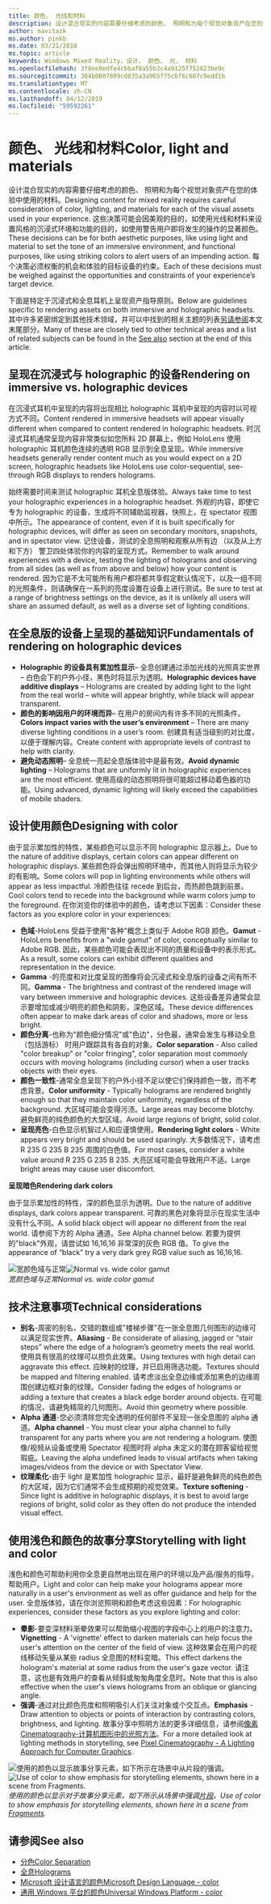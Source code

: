 ```yaml
---
title: 颜色、 光线和材料
description: 设计混合现实的内容需要仔细考虑的颜色、 照明和为每个视觉对象资产在您的体验中使用的材料。
author: mavitazk
ms.author: pinkb
ms.date: 03/21/2018
ms.topic: article
keywords: Windows Mixed Reality，设计、 颜色、 光、 材料
ms.openlocfilehash: 3f8ee8edfe4cbbaf8a55b3c4a9125f752823be9c
ms.sourcegitcommit: 384b0087899cd835a3a965f75c6f6c607c9edd1b
ms.translationtype: MT
ms.contentlocale: zh-CN
ms.lasthandoff: 04/12/2019
ms.locfileid: "59592261"
---
```

# <a name="color-light-and-materials"></a><span data-ttu-id="856d9-104">颜色、 光线和材料</span><span class="sxs-lookup"><span data-stu-id="856d9-104">Color, light and materials</span></span>

<span data-ttu-id="856d9-105">设计混合现实的内容需要仔细考虑的颜色、 照明和为每个视觉对象资产在您的体验中使用的材料。</span><span class="sxs-lookup"><span data-stu-id="856d9-105">Designing content for mixed reality requires careful consideration of color, lighting, and materials for each of the visual assets used in your experience.</span></span> <span data-ttu-id="856d9-106">这些决策可能会因美观的目的，如使用光线和材料来设置风格的沉浸式环境和功能的目的，如使用警告用户即将发生的操作的显著颜色。</span><span class="sxs-lookup"><span data-stu-id="856d9-106">These decisions can be for both aesthetic purposes, like using light and material to set the tone of an immersive environment, and functional purposes, like using striking colors to alert users of an impending action.</span></span> <span data-ttu-id="856d9-107">每个决策必须权衡的机会和体验的目标设备的约束。</span><span class="sxs-lookup"><span data-stu-id="856d9-107">Each of these decisions must be weighed against the opportunities and constraints of your experience’s target device.</span></span>

<span data-ttu-id="856d9-108">下面是特定于沉浸式和全息耳机上呈现资产指导原则。</span><span class="sxs-lookup"><span data-stu-id="856d9-108">Below are guidelines specific to rendering assets on both immersive and holographic headsets.</span></span> <span data-ttu-id="856d9-109">其中许多紧密绑定到其他技术领域，并可以中找到的相关主题的列表[另请参阅](color,-light-and-materials.md#see-also)本文末尾部分。</span><span class="sxs-lookup"><span data-stu-id="856d9-109">Many of these are closely tied to other technical areas and a list of related subjects can be found in the [See also](color,-light-and-materials.md#see-also) section at the end of this article.</span></span>

## <a name="rendering-on-immersive-vs-holographic-devices"></a><span data-ttu-id="856d9-110">呈现在沉浸式与 holographic 的设备</span><span class="sxs-lookup"><span data-stu-id="856d9-110">Rendering on immersive vs. holographic devices</span></span>

<span data-ttu-id="856d9-111">在沉浸式耳机中呈现的内容将出现相比 holographic 耳机中呈现的内容时以可视方式不同。</span><span class="sxs-lookup"><span data-stu-id="856d9-111">Content rendered in immersive headsets will appear visually different when compared to content rendered in holographic headsets.</span></span> <span data-ttu-id="856d9-112">时沉浸式耳机通常呈现内容非常类似如您所料 2D 屏幕上，例如 HoloLens 使用 holographic 耳机颜色连续的透明 RGB 显示到全息呈现。</span><span class="sxs-lookup"><span data-stu-id="856d9-112">While immersive headsets generally render content much as you would expect on a 2D screen, holographic headsets like HoloLens use color-sequential, see-through RGB displays to renders holograms.</span></span>

<span data-ttu-id="856d9-113">始终需要时间来测试 holographic 耳机全息版体验。</span><span class="sxs-lookup"><span data-stu-id="856d9-113">Always take time to test your holographic experiences in a holographic headset.</span></span> <span data-ttu-id="856d9-114">外观的内容，即使它专为 holographic 的设备，生成将不同辅助监视器，快照上，在 spectator 视图中所示。</span><span class="sxs-lookup"><span data-stu-id="856d9-114">The appearance of content, even if it is built specifically for holographic devices, will differ as seen on secondary monitors, snapshots, and in spectator view.</span></span> <span data-ttu-id="856d9-115">记住设备，测试的全息照明和观察从所有边 （以及从上方和下方） 警卫四处体验你的内容的呈现方式。</span><span class="sxs-lookup"><span data-stu-id="856d9-115">Remember to walk around experiences with a device, testing the lighting of holograms and observing from all sides (as well as from above and below) how your content is rendered.</span></span> <span data-ttu-id="856d9-116">因为它是不太可能所有用户都将都共享假定默认情况下，以及一组不同的光照条件，则请确保在一系列的亮度设置在设备上进行测试。</span><span class="sxs-lookup"><span data-stu-id="856d9-116">Be sure to test at a range of brightness settings on the device, as it is unlikely all users will share an assumed default, as well as a diverse set of lighting conditions.</span></span>

## <a name="fundamentals-of-rendering-on-holographic-devices"></a><span data-ttu-id="856d9-117">在全息版的设备上呈现的基础知识</span><span class="sxs-lookup"><span data-stu-id="856d9-117">Fundamentals of rendering on holographic devices</span></span>
* <span data-ttu-id="856d9-118">**Holographic 的设备具有累加性显示**– 全息创建通过添加光线的光照真实世界 – 白色会下的户外小径，黑色时将显示为透明。</span><span class="sxs-lookup"><span data-stu-id="856d9-118">**Holographic devices have additive displays** – Holograms are created by adding light to the light from the real world – white will appear brightly, while black will appear transparent.</span></span>
* <span data-ttu-id="856d9-119">**颜色的影响因用户的环境而异**– 在用户的房间内有许多不同的光照条件。</span><span class="sxs-lookup"><span data-stu-id="856d9-119">**Colors impact varies with the user’s environment** – There are many diverse lighting conditions in a user’s room.</span></span> <span data-ttu-id="856d9-120">创建具有适当级别的对比度，以便于理解内容。</span><span class="sxs-lookup"><span data-stu-id="856d9-120">Create content with appropriate levels of contrast to help with clarity.</span></span>
* <span data-ttu-id="856d9-121">**避免动态照明**– 全息统一亮起全息版体验中是最有效。</span><span class="sxs-lookup"><span data-stu-id="856d9-121">**Avoid dynamic lighting** – Holograms that are uniformly lit in holographic experiences are the most efficient.</span></span> <span data-ttu-id="856d9-122">使用高级的动态照明将很可能超过移动着色器的功能。</span><span class="sxs-lookup"><span data-stu-id="856d9-122">Using advanced, dynamic lighting will likely exceed the capabilities of mobile shaders.</span></span>

## <a name="designing-with-color"></a><span data-ttu-id="856d9-123">设计使用颜色</span><span class="sxs-lookup"><span data-stu-id="856d9-123">Designing with color</span></span>

<span data-ttu-id="856d9-124">由于显示累加性的特性，某些颜色可以显示不同 holographic 显示器上。</span><span class="sxs-lookup"><span data-stu-id="856d9-124">Due to the nature of additive displays, certain colors can appear different on holographic displays.</span></span> <span data-ttu-id="856d9-125">某些颜色将会弹出照明环境中，而其他人则将显示为较少的有影响。</span><span class="sxs-lookup"><span data-stu-id="856d9-125">Some colors will pop in lighting environments while others will appear as less impactful.</span></span> <span data-ttu-id="856d9-126">冷颜色往往 recede 到后台，而热颜色跳到前景。</span><span class="sxs-lookup"><span data-stu-id="856d9-126">Cool colors tend to recede into the background while warm colors jump to the foreground.</span></span> <span data-ttu-id="856d9-127">在你浏览你的体验中的颜色，请考虑以下因素：</span><span class="sxs-lookup"><span data-stu-id="856d9-127">Consider these factors as you explore color in your experiences:</span></span>
* <span data-ttu-id="856d9-128">**色域**-HoloLens 受益于使用"各种"概念上类似于 Adobe RGB 颜色。</span><span class="sxs-lookup"><span data-stu-id="856d9-128">**Gamut** - HoloLens benefits from a "wide gamut" of color, conceptually similar to Adobe RGB.</span></span> <span data-ttu-id="856d9-129">因此，某些颜色可能会表现出不同的质量和设备中的表示形式。</span><span class="sxs-lookup"><span data-stu-id="856d9-129">As a result, some colors can exhibit different qualities and representation in the device.</span></span>
* <span data-ttu-id="856d9-130">**Gamma** -的亮度和对比度呈现的图像将会沉浸式和全息版的设备之间有所不同。</span><span class="sxs-lookup"><span data-stu-id="856d9-130">**Gamma** - The brightness and contrast of the rendered image will vary between immersive and holographic devices.</span></span> <span data-ttu-id="856d9-131">这些设备差异通常会显示要增加或减少明亮的颜色和阴影，深色区域。</span><span class="sxs-lookup"><span data-stu-id="856d9-131">These device differences often appear to make dark areas of color and shadows, more or less bright.</span></span>
* <span data-ttu-id="856d9-132">**颜色分离**-也称为"颜色细分情况"或"色边"，分色最，通常会发生与移动全息 （包括游标） 时用户跟踪具有各自的对象。</span><span class="sxs-lookup"><span data-stu-id="856d9-132">**Color separation** - Also called "color breakup" or "color fringing", color separation most commonly occurs with moving holograms (including cursor) when a user tracks objects with their eyes.</span></span>
* <span data-ttu-id="856d9-133">**颜色一致性**-通常全息呈现下的户外小径不足以使它们保持颜色一致，而不考虑背景。</span><span class="sxs-lookup"><span data-stu-id="856d9-133">**Color uniformity** - Typically holograms are rendered brightly enough so that they maintain color uniformity, regardless of the background.</span></span> <span data-ttu-id="856d9-134">大区域可能会变得污渍。</span><span class="sxs-lookup"><span data-stu-id="856d9-134">Large areas may become blotchy.</span></span> <span data-ttu-id="856d9-135">避免鲜亮的纯色颜色的大型区域。</span><span class="sxs-lookup"><span data-stu-id="856d9-135">Avoid large regions of bright, solid color.</span></span>
* <span data-ttu-id="856d9-136">**呈现亮色**-白色显示机智过人和应谨慎使用。</span><span class="sxs-lookup"><span data-stu-id="856d9-136">**Rendering light colors** - White appears very bright and should be used sparingly.</span></span> <span data-ttu-id="856d9-137">大多数情况下，请考虑 R 235 G 235 B 235 周围的白色值。</span><span class="sxs-lookup"><span data-stu-id="856d9-137">For most cases, consider a white value around R 235 G 235 B 235.</span></span> <span data-ttu-id="856d9-138">大亮区域可能会导致用户不适。</span><span class="sxs-lookup"><span data-stu-id="856d9-138">Large bright areas may cause user discomfort.</span></span>

<span data-ttu-id="856d9-139">**呈现暗色**</span><span class="sxs-lookup"><span data-stu-id="856d9-139">**Rendering dark colors**</span></span>

<span data-ttu-id="856d9-140">由于显示累加性的特性，深的颜色显示为透明。</span><span class="sxs-lookup"><span data-stu-id="856d9-140">Due to the nature of additive displays, dark colors appear transparent.</span></span> <span data-ttu-id="856d9-141">可靠的黑色对象将显示在现实生活中没有什么不同。</span><span class="sxs-lookup"><span data-stu-id="856d9-141">A solid black object will appear no different from the real world.</span></span> <span data-ttu-id="856d9-142">请参阅下方的 Alpha 通道。</span><span class="sxs-lookup"><span data-stu-id="856d9-142">See Alpha channel below.</span></span> <span data-ttu-id="856d9-143">若要为提供的"black"外观，请尝试如 16,16,16 非常深的灰色 RGB 值。</span><span class="sxs-lookup"><span data-stu-id="856d9-143">To give the appearance of “black” try a very dark grey RGB value such as 16,16,16.</span></span>

<span data-ttu-id="856d9-144">![宽颜色域与正常](images/640px-widegamut.png)</span><span class="sxs-lookup"><span data-stu-id="856d9-144">![Normal vs. wide color gamut](images/640px-widegamut.png)</span></span><br>
<span data-ttu-id="856d9-145">*宽颜色域与正常*</span><span class="sxs-lookup"><span data-stu-id="856d9-145">*Normal vs. wide color gamut*</span></span>

## <a name="technical-considerations"></a><span data-ttu-id="856d9-146">技术注意事项</span><span class="sxs-lookup"><span data-stu-id="856d9-146">Technical considerations</span></span>
* <span data-ttu-id="856d9-147">**别名**-周密的别名，交错的数组或"楼梯步骤"在一张全息图几何图形的边缘可以满足现实世界。</span><span class="sxs-lookup"><span data-stu-id="856d9-147">**Aliasing** - Be considerate of aliasing, jagged or “stair steps” where the edge of a hologram’s geometry meets the real world.</span></span> <span data-ttu-id="856d9-148">使用具有很高的纹理可以担负此效果。</span><span class="sxs-lookup"><span data-stu-id="856d9-148">Using textures with high detail can aggravate this effect.</span></span> <span data-ttu-id="856d9-149">应映射的纹理，并已启用筛选功能。</span><span class="sxs-lookup"><span data-stu-id="856d9-149">Textures should be mapped and filtering enabled.</span></span> <span data-ttu-id="856d9-150">请考虑淡出全息边缘或添加黑色的边缘周围创建边框对象的纹理。</span><span class="sxs-lookup"><span data-stu-id="856d9-150">Consider fading the edges of holograms or adding a texture that creates a black edge border around objects.</span></span> <span data-ttu-id="856d9-151">在可能的情况，请避免精简的几何图形。</span><span class="sxs-lookup"><span data-stu-id="856d9-151">Avoid thin geometry where possible.</span></span>
* <span data-ttu-id="856d9-152">**Alpha 通道**-您必须清除您完全透明的任何部件不呈现一张全息图的 alpha 通道。</span><span class="sxs-lookup"><span data-stu-id="856d9-152">**Alpha channel** - You must clear your alpha channel to fully transparent for any parts where you are not rendering a hologram.</span></span> <span data-ttu-id="856d9-153">使图像/视频从设备或使用 Spectator 视图时将 alpha 未定义的潜在顾客留给视觉瑕疵。</span><span class="sxs-lookup"><span data-stu-id="856d9-153">Leaving the alpha undefined leads to visual artifacts when taking images/videos from the device or with Spectator View.</span></span>
* <span data-ttu-id="856d9-154">**纹理柔化**-由于 light 是累加性 holographic 显示，最好是避免鲜亮的纯色颜色的大区域，因为它们通常不会生成预期的视觉效果。</span><span class="sxs-lookup"><span data-stu-id="856d9-154">**Texture softening** - Since light is additive in holographic displays, it is best to avoid large regions of bright, solid color as they often do not produce the intended visual effect.</span></span>

## <a name="storytelling-with-light-and-color"></a><span data-ttu-id="856d9-155">使用浅色和颜色的故事分享</span><span class="sxs-lookup"><span data-stu-id="856d9-155">Storytelling with light and color</span></span>

<span data-ttu-id="856d9-156">浅色和颜色可帮助利用你全息更自然地出现在用户的环境以及产品/服务的指导，帮助用户。</span><span class="sxs-lookup"><span data-stu-id="856d9-156">Light and color can help make your holograms appear more naturally in a user's environment as well as offer guidance and help for the user.</span></span> <span data-ttu-id="856d9-157">全息版体验，请在你浏览照明和颜色考虑这些因素：</span><span class="sxs-lookup"><span data-stu-id="856d9-157">For holographic experiences, consider these factors as you explore lighting and color:</span></span>
* <span data-ttu-id="856d9-158">**晕影**-要变深材料渐晕效果可以帮助缩小视图的字段中心上的用户的注意力。</span><span class="sxs-lookup"><span data-stu-id="856d9-158">**Vignetting** - A 'vignette' effect to darken materials can help focus the user's attention on the center of the field of view.</span></span> <span data-ttu-id="856d9-159">这种效果会在用户的视线移动矢量从某些 radius 全息图的材料变暗。</span><span class="sxs-lookup"><span data-stu-id="856d9-159">This effect darkens the hologram's material at some radius from the user's gaze vector.</span></span> <span data-ttu-id="856d9-160">请注意，这也是有效用户的查看从倾斜或匆匆角度全息时。</span><span class="sxs-lookup"><span data-stu-id="856d9-160">Note that this is also effective when the user's views holograms from an oblique or glancing angle.</span></span>
* <span data-ttu-id="856d9-161">**强调**-通过对比颜色亮度和照明吸引人们关注对象或个交互点。</span><span class="sxs-lookup"><span data-stu-id="856d9-161">**Emphasis** - Draw attention to objects or points of interaction by contrasting colors, brightness, and lighting.</span></span> <span data-ttu-id="856d9-162">故事分享中照明方法的更多详细信息，请参阅[像素 Cinematography-计算机图形中的光照方法](http://media.siggraph.org/education/cgsource/Archive/ConfereceCourses/S96/course30.pdf)。</span><span class="sxs-lookup"><span data-stu-id="856d9-162">For a more detailed look at lighting methods in storytelling, see [Pixel Cinematography - A Lighting Approach for Computer Graphics](http://media.siggraph.org/education/cgsource/Archive/ConfereceCourses/S96/course30.pdf).</span></span>

<span data-ttu-id="856d9-163">![使用的颜色以显示故事分享元素，如下所示在场景中从片段的强调。](images/640px-fragments.jpg)</span><span class="sxs-lookup"><span data-stu-id="856d9-163">![Use of color to show emphasis for storytelling elements, shown here in a scene from Fragments.](images/640px-fragments.jpg)</span></span><br>
<span data-ttu-id="856d9-164">*使用的颜色以显示对于故事分享元素，如下所示从场景中强调[片段](https://www.microsoft.com/p/fragments/9nblggh5ggm8)。*</span><span class="sxs-lookup"><span data-stu-id="856d9-164">*Use of color to show emphasis for storytelling elements, shown here in a scene from [Fragments](https://www.microsoft.com/p/fragments/9nblggh5ggm8).*</span></span>

## <a name="see-also"></a><span data-ttu-id="856d9-165">请参阅</span><span class="sxs-lookup"><span data-stu-id="856d9-165">See also</span></span>
* [<span data-ttu-id="856d9-166">分色</span><span class="sxs-lookup"><span data-stu-id="856d9-166">Color Separation</span></span>](hologram-stability.md#color-separation)
* [<span data-ttu-id="856d9-167">全息</span><span class="sxs-lookup"><span data-stu-id="856d9-167">Holograms</span></span>](hologram.md)
* [<span data-ttu-id="856d9-168">Microsoft 设计语言的颜色</span><span class="sxs-lookup"><span data-stu-id="856d9-168">Microsoft Design Language - color</span></span>](https://www.microsoft.com/design/color)
* [<span data-ttu-id="856d9-169">通用 Windows 平台的颜色</span><span class="sxs-lookup"><span data-stu-id="856d9-169">Universal Windows Platform - color</span></span>](https://docs.microsoft.com/windows/uwp/style/color)
